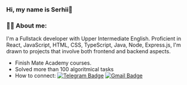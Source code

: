 ### Hi, my name is Serhii👋

### :man_technologist: About me:

I'm a Fullstack developer with Upper Intermediate English. Proficient in React, JavaScript, HTML, CSS, TypeScript, Java, Node, Express.js, I'm drawn to projects that involve both frontend and backend aspects. 

- Finish Mate Academy courses.
- Solved more than 100 algoritmical tasks
- How to connect: [![Telegram Badge](https://img.shields.io/badge/-serhiimelnyk-blue?style=flat&logo=Telegram&logoColor=white)](@serzhmelnyk) [![Gmail Badge](https://img.shields.io/badge/-Gmail-red?style=flat&logo=Gmail&logoColor=white)](melnykserhii01@gmail.com)

<!--
**melnyksergey7/melnyksergey7** is a ✨ _special_ ✨ repository because its `README.md` (this file) appears on your GitHub profile.

Here are some ideas to get you started:

- 🔭 I’m currently working on ...
- 🌱 I’m currently learning ...
- 👯 I’m looking to collaborate on ...
- 🤔 I’m looking for help with ...
- 💬 Ask me about ...
- 📫 How to reach me: ...
- 😄 Pronouns: ...
- ⚡ Fun fact: ...
-->
